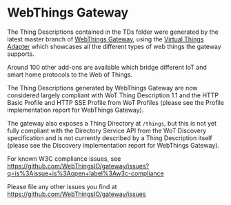 # WebThings Gateway

The Thing Descriptions contained in the TDs folder were generated by the latest master branch of [WebThings Gateway](https://github.com/WebThingsIO/gateway/), using the [Virtual Things Adapter](https://github.com/WebThingsIO/virtual-things-adapter/) which showcases all the different types of web things the gateway supports.

Around 100 other add-ons are available which bridge different IoT and smart home protocols to the Web of Things.

The Thing Descriptions generated by WebThings Gateway are now considered largely compliant with WoT Thing Description 1.1 and the HTTP Basic Profile and HTTP SSE Profile from WoT Profiles (please see the Profile implementation report for WebThings Gateway).

The gateway also exposes a Thing Directory at `/things`, but this is not yet fully compliant with the Directory Service API from the WoT Discovery specification and is not currently described by a Thing Description itself (please see the Discovery implementation report for WebThings Gateway).

For known W3C compliance issues, see https://github.com/WebThingsIO/gateway/issues?q=is%3Aissue+is%3Aopen+label%3Aw3c-compliance

Please file any other issues you find at https://github.com/WebThingsIO/gateway/issues